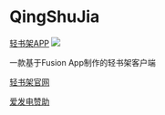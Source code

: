 # QingShuJia
[轻书架APP](https://github.com/cyb233/QingShuJia/releases/latest) [![](https://img.shields.io/github/downloads/cyb233/QingShuJia/total.svg)](https://github.com/cyb233/QingShuJia/releases)

一款基于Fusion App制作的轻书架客户端

[轻书架官网](https://www.acgdmzy.com)

[爱发电赞助](https://afdian.net/@Schwi)
